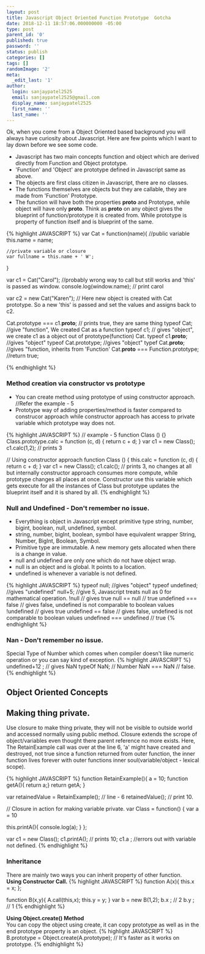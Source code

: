 ```yaml
---
layout: post
title: Javascript Object Oriented Function Prototype  Gotcha
date: 2018-12-11 18:57:06.000000000 -05:00
type: post
parent_id: '0'
published: true
password: ''
status: publish
categories: []
tags: []
randomImage: '2'
meta:
  _edit_last: '1'
author:
  login: sanjaypatel2525
  email: sanjaypatel2525@gmail.com
  display_name: sanjaypatel2525
  first_name: ''
  last_name: ''
---
```

Ok, when you come from a Object Oriented based background you will always have curiosity about Javascript. Here are few points which I want to lay down before we see some code.
* Javascript has two main concepts function and object which are derived directly from Function and Object prototype. 
* 'Function' and 'Object' are prototype defined in Javascript same as above.
* The objects are first class citizen in Javascript, there are no classes. 
* The functions themselves are objects but they are callable, they are made from 'Function' Prototype.
* The function will have both the properties __proto__ and Prototype, while object will have only __proto__. Think as __proto__ on any object gives the blueprint of function/prototype it is created from. While prototype is property of function itself and is blueprint of the same.

 
{% highlight JAVASCRIPT %}
var Cat  = function(name){
    //public variable
    this.name = name;

    //private variable or closure
    var fullname = this.name + ' W';
}

var c1 = Cat("Carol");  //probably wrong way to call but still works and 'this' is passed as window. 
console.log(window.name);  // print carol

var c2 = new Cat("Karen"); // Here new object is created with Cat prototype. So a new 'this' is passed and set the values and assigns back to c2.

Cat.prototype === c1.__proto__; // prints true, they are same thing
typeof Cat; //give "function", We created Cat as a function
typeof c1; // gives "object", we create c1 as a object out of prototype(function) Cat.
typeof c1.__proto__; //gives "object"
typeof Cat.prototype; //gives "object"
typef Cat.__proto__; //gives "function, inherits from 'Function'
Cat.__proto__ === Function.prototype; //return true;

{% endhighlight  %}


### Method creation via constructor vs prototype
* You can create method using prototype of using constructor approach. //Refer the example - 5
* Prototype way of adding properties/method is faster compared to construcor approach while constructor approach has access to private variable which prototype way does not.

{% highlight JAVASCRIPT %}
// example - 5
function Class () {}
Class.prototype.calc = function (c, d) {
    return c + d;
}
var c1 = new Class();
c1.calc(1,2); // prints 3

// Using constructor approach
function Class () {
    this.calc = function (c, d) {
    return c + d;
} 
var c1 = new Class();
c1.calc(); // prints 3, no changes at all but internally constructor approach consumes more compute, while prototype changes all places at once. Constructor use this variable which gets execute for all the instances of Class but prototype updates the blueprint itself and it is shared by all.
{% endhighlight  %}

### Null and Undefined - Don't remember no issue.
* Everything is object in Javascript except primitive type string, number, bigint, boolean, null, undefined, symbol.
* string, number, bigInt, boolean, symbol have equivalent wrapper String, Number, BigInt, Boolean, Symbol.
* Primitive type are immutable. A new memory gets allocated when there is a change in value.
* null and undefined are only one which do not have object wrap.
* null is an object and is global. It points to a location.
* undefined is whenever a variable is not defined.

{% highlight JAVASCRIPT %}
typeof null; //gives "object"
typeof undefined; //gives "undefined"
null+5; //give 5, Javascript treats null as 0 for mathematical operation.
!null // gives true
null == null // true
undefined === false // gives false, undefined is not comparable to boolean values
!undefined // gives true
undefined == false // gives false, undefined is not comparable to boolean values
undefined === undefined // true
{% endhighlight  %}

### Nan - Don't remember no issue.
Special Type of Number which comes when compiler doesn't like numeric operation or you can say kind of exception.
{% highlight JAVASCRIPT %}
undefined+12 ; // gives NaN
typeOf NaN; // Number
NaN === NaN // false.  
{% endhighlight  %}

## Object Oriented Concepts
## Making thing private.
Use closure to make thing private, they will not be visible to outside world and accessed normally using public method. Closure extends the scrope of object/variables even thought there parent reference no more exists. Here, The RetainExample call was over at the line 6, 'a' might have created and destroyed, not true since a function returned from outer function, the inner function lives forever with outer functions inner soul(variable/object - lexical scope).

{% highlight JAVASCRIPT %}
function RetainExample(){
  a = 10;
  function getA(){ return a;}
  return getA;
}

var retainedValue = RetainExample(); // line - 6
retainedValue(); // print 10.  

// Closure in action for making variable private.
var Class = function() {
  var a = 10

  this.printA(){
    console.log(a);
  }
};

var c1 = new Class();
c1.printA(); // prints 10;
c1.a ; //errors out with variable not defined.
{% endhighlight %}

### Inheritance
There are mainly two ways you can inherit property of other function.  
**Using Constructor Call.** 
{% highlight JAVASCRIPT %}
function A(x){
  this.x = x;
};

function B(x,y){
  A.call(this,x);
  this.y = y;
}
var b = new B(1,2);
b.x ; // 2
b.y ; // 1
{% endhighlight %}

**Using Object.create() Method**  
You can copy the object using create, it can copy prototype as well as in the end prototype property is an object.
{% highlight JAVASCRIPT %}
B.prototype = Object.create(A.prototype); // It's faster as it works on prototype.
{% endhighlight %}